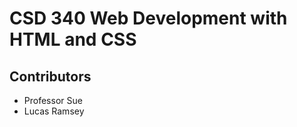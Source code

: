<!DOCTYPE html>
<html lang="en">


<body>
  <h1>CSD 340 Web Development with HTML and CSS</h1>
  <h2>Contributors</h2>
  <ul>
    <li>Professor Sue</li>
    <li>Lucas Ramsey</li>
   </ul>
</body>

</html>
